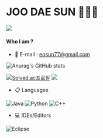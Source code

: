 # JOO DAE SUN 🤗🤗🤗
<a href="https://github.com/eosun77"><img src="https://hits.seeyoufarm.com/api/count/incr/badge.svg?url=https%3A%2F%2Fgithub.com%2Feosun77&count_bg=%23000000&title_bg=%23000000&icon=github.svg&icon_color=%23E7E7E7&title=GitHub&edge_flat=false)"/></a>
#### Who I am ?
- 💬 E-mail : eosun77@gmail.com

![Anurag's GitHub stats](https://github-readme-stats.vercel.app/api?username=eosun77&show_icons=true&theme=tokyonight)

 [![Solved.ac프로필](http://mazassumnida.wtf/api/v2/generate_badge?boj=eosun77)](https://solved.ac/eosun77) <img src="http://mazandi.herokuapp.com/api?handle=eosun77&theme=warm"/>
- 📋 Languages

![Java](https://img.shields.io/badge/java-%23ED8B00.svg?style=for-the-badge&logo=java&logoColor=white) ![Python](https://img.shields.io/badge/python-3670A0?style=for-the-badge&logo=python&logoColor=ffdd54) ![C++](https://img.shields.io/badge/c++-%2300599C.svg?style=for-the-badge&logo=c%2B%2B&logoColor=white)
- 💻 IDEs/Editors

![Eclipse](https://img.shields.io/badge/Eclipse-FE7A16.svg?style=for-the-badge&logo=Eclipse&logoColor=white)
